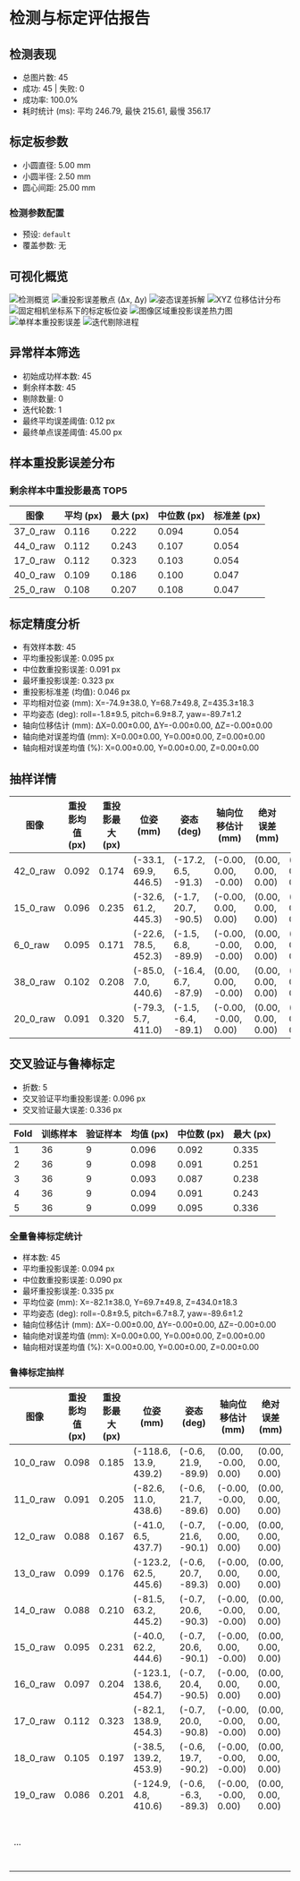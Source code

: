 # 检测与标定评估报告

## 检测表现
- 总图片数: 45
- 成功: 45 | 失败: 0
- 成功率: 100.0%
- 耗时统计 (ms): 平均 246.79, 最快 215.61, 最慢 356.17

## 标定板参数
- 小圆直径: 5.00 mm
- 小圆半径: 2.50 mm
- 圆心间距: 25.00 mm

### 检测参数配置
- 预设: `default`
- 覆盖参数: 无

## 可视化概览
![检测概览](figures/evaluation_overview.png)
![重投影误差散点 (Δx, Δy)](figures/reprojection_error_scatter.png)
![姿态误差拆解](figures/pose_error_breakdown.png)
![XYZ 位移估计分布](figures/translation_axis_offsets.png)
![固定相机坐标系下的标定板位姿](figures/board_camera_pose_map.png)
![图像区域重投影误差热力图](figures/reprojection_error_heatmap.png)
![单样本重投影误差](figures/per_image_reprojection.png)
![迭代剔除进程](figures/outlier_filter_progress.png)

## 异常样本筛选
- 初始成功样本数: 45
- 剩余样本数: 45
- 剔除数量: 0
- 迭代轮数: 1
- 最终平均误差阈值: 0.12 px
- 最终单点误差阈值: 45.00 px

## 样本重投影误差分布
### 剩余样本中重投影最高 TOP5
| 图像 | 平均 (px) | 最大 (px) | 中位数 (px) | 标准差 (px) |
| --- | --- | --- | --- | --- |
| 37_0_raw | 0.116 | 0.222 | 0.094 | 0.054 |
| 44_0_raw | 0.112 | 0.243 | 0.107 | 0.054 |
| 17_0_raw | 0.112 | 0.323 | 0.103 | 0.054 |
| 40_0_raw | 0.109 | 0.186 | 0.100 | 0.047 |
| 25_0_raw | 0.108 | 0.207 | 0.108 | 0.047 |

## 标定精度分析
- 有效样本数: 45
- 平均重投影误差: 0.095 px
- 中位数重投影误差: 0.091 px
- 最坏重投影误差: 0.323 px
- 重投影标准差 (均值): 0.046 px
- 平均相对位姿 (mm): X=-74.9±38.0, Y=68.7±49.8, Z=435.3±18.3
- 平均姿态 (deg): roll=-1.8±9.5, pitch=6.9±8.7, yaw=-89.7±1.2
- 轴向位移估计 (mm): ΔX=0.00±0.00, ΔY=-0.00±0.00, ΔZ=-0.00±0.00
- 轴向绝对误差均值 (mm): X=0.00±0.00, Y=0.00±0.00, Z=0.00±0.00
- 轴向相对误差均值 (%): X=0.00±0.00, Y=0.00±0.00, Z=0.00±0.00

## 抽样详情
| 图像 | 重投影均值 (px) | 重投影最大 (px) | 位姿 (mm) | 姿态 (deg) | 轴向位移估计 (mm) | 绝对误差 (mm) | 相对误差 (%) |
| --- | --- | --- | --- | --- | --- | --- | --- |
| 42_0_raw | 0.092 | 0.174 | (-33.1, 69.9, 446.5) | (-17.2, 6.5, -91.3) | (-0.00, 0.00, -0.00) | (0.00, 0.00, 0.00) | (0.00, 0.00, 0.00) |
| 15_0_raw | 0.096 | 0.235 | (-32.6, 61.2, 445.3) | (-1.7, 20.7, -90.5) | (-0.00, 0.00, 0.00) | (0.00, 0.00, 0.00) | (0.00, 0.00, 0.00) |
| 6_0_raw | 0.095 | 0.171 | (-22.6, 78.5, 452.3) | (-1.5, 6.8, -89.9) | (-0.00, -0.00, -0.00) | (0.00, 0.00, 0.00) | (0.00, 0.00, 0.00) |
| 38_0_raw | 0.102 | 0.208 | (-85.0, 7.0, 440.6) | (-16.4, 6.7, -87.9) | (0.00, 0.00, -0.00) | (0.00, 0.00, 0.00) | (0.00, 0.00, 0.00) |
| 20_0_raw | 0.091 | 0.320 | (-79.3, 5.7, 411.0) | (-1.5, -6.4, -89.1) | (-0.00, -0.00, 0.00) | (0.00, 0.00, 0.00) | (0.00, 0.00, 0.00) |

## 交叉验证与鲁棒标定
- 折数: 5
- 交叉验证平均重投影误差: 0.096 px
- 交叉验证最大误差: 0.336 px

| Fold | 训练样本 | 验证样本 | 均值 (px) | 中位数 (px) | 最大 (px) |
| --- | --- | --- | --- | --- | --- |
| 1 | 36 | 9 | 0.096 | 0.092 | 0.335 |
| 2 | 36 | 9 | 0.098 | 0.091 | 0.251 |
| 3 | 36 | 9 | 0.093 | 0.087 | 0.238 |
| 4 | 36 | 9 | 0.094 | 0.091 | 0.243 |
| 5 | 36 | 9 | 0.099 | 0.095 | 0.336 |

### 全量鲁棒标定统计
- 样本数: 45
- 平均重投影误差: 0.094 px
- 中位数重投影误差: 0.090 px
- 最坏重投影误差: 0.335 px
- 平均位姿 (mm): X=-82.1±38.0, Y=69.7±49.8, Z=434.0±18.3
- 平均姿态 (deg): roll=-0.8±9.5, pitch=6.7±8.7, yaw=-89.6±1.2
- 轴向位移估计 (mm): ΔX=-0.00±0.00, ΔY=-0.00±0.00, ΔZ=-0.00±0.00
- 轴向绝对误差均值 (mm): X=0.00±0.00, Y=0.00±0.00, Z=0.00±0.00
- 轴向相对误差均值 (%): X=0.00±0.00, Y=0.00±0.00, Z=0.00±0.00

### 鲁棒标定抽样
| 图像 | 重投影均值 (px) | 重投影最大 (px) | 位姿 (mm) | 姿态 (deg) | 轴向位移估计 (mm) | 绝对误差 (mm) | 相对误差 (%) |
| --- | --- | --- | --- | --- | --- | --- | --- |
| 10_0_raw | 0.098 | 0.185 | (-118.6, 13.9, 439.2) | (-0.6, 21.9, -89.9) | (0.00, -0.00, 0.00) | (0.00, 0.00, 0.00) | (0.00, 0.00, 0.00) |
| 11_0_raw | 0.091 | 0.205 | (-82.6, 11.0, 438.6) | (-0.6, 21.7, -89.6) | (-0.00, -0.00, 0.00) | (0.00, 0.00, 0.00) | (0.00, 0.00, 0.00) |
| 12_0_raw | 0.088 | 0.167 | (-41.0, 6.5, 437.7) | (-0.7, 21.6, -90.1) | (-0.00, 0.00, 0.00) | (0.00, 0.00, 0.00) | (0.00, 0.00, 0.00) |
| 13_0_raw | 0.099 | 0.176 | (-123.2, 62.5, 445.6) | (-0.6, 20.7, -89.3) | (-0.00, 0.00, 0.00) | (0.00, 0.00, 0.00) | (0.00, 0.00, 0.00) |
| 14_0_raw | 0.088 | 0.210 | (-81.5, 63.2, 445.2) | (-0.7, 20.6, -90.3) | (-0.00, -0.00, -0.00) | (0.00, 0.00, 0.00) | (0.00, 0.00, 0.00) |
| 15_0_raw | 0.095 | 0.231 | (-40.0, 62.2, 444.6) | (-0.7, 20.6, -90.1) | (-0.00, 0.00, -0.00) | (0.00, 0.00, 0.00) | (0.00, 0.00, 0.00) |
| 16_0_raw | 0.097 | 0.204 | (-123.1, 138.6, 454.7) | (-0.7, 20.4, -90.5) | (-0.00, 0.00, 0.00) | (0.00, 0.00, 0.00) | (0.00, 0.00, 0.00) |
| 17_0_raw | 0.112 | 0.323 | (-82.1, 138.9, 454.3) | (-0.7, 20.0, -90.8) | (-0.00, -0.00, -0.00) | (0.00, 0.00, 0.00) | (0.00, 0.00, 0.00) |
| 18_0_raw | 0.105 | 0.197 | (-38.5, 139.2, 453.9) | (-0.6, 19.7, -90.2) | (-0.00, -0.00, -0.00) | (0.00, 0.00, 0.00) | (0.00, 0.00, 0.00) |
| 19_0_raw | 0.086 | 0.201 | (-124.9, 4.8, 410.6) | (-0.6, -6.3, -89.3) | (-0.00, -0.00, 0.00) | (0.00, 0.00, 0.00) | (0.00, 0.00, 0.00) |
| ... | | | | | | | 剩余 35 个样本略 |